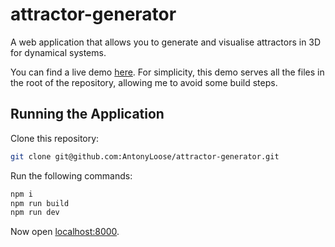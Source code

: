 # attractor-generator

A web application that allows you to generate and visualise attractors in 3D for dynamical systems.

You can find a live demo [here](https://antonyloose.github.io/attractor-generator/). For simplicity, this demo serves all
the files in the root of the repository, allowing me to avoid some build steps.

## Running the Application

Clone this repository:

```bash
git clone git@github.com:AntonyLoose/attractor-generator.git
```

Run the following commands:

```bash
npm i
npm run build
npm run dev
```

Now open [localhost:8000](http://localhost:8000).

